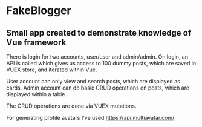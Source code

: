 # FakeBlogger

## Small app created to demonstrate knowledge of Vue framework

There is login for two accounts, user/user and admin/admin. On login, an API is called which gives us access to 100 dummy posts, which are saved in VUEX store, and iterated within Vue.

User account can only view and search posts, which are displayed as cards.
Admin account can do basic CRUD operations on posts, which are displayed within a table.

The CRUD operations are done via VUEX mutations.

For generating profile avatars I've used https://api.multiavatar.com/
